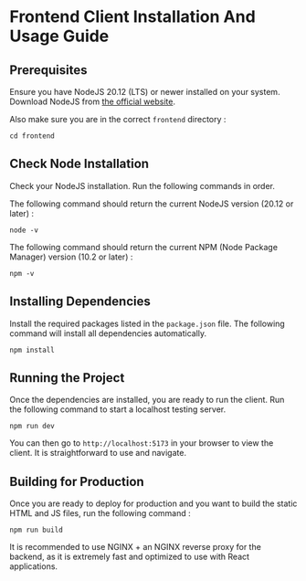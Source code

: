 # Frontend Client Installation And Usage Guide

## Prerequisites

Ensure you have NodeJS 20.12 (LTS) or newer installed on your system. Download NodeJS from [the official website](https://nodejs.org/).

Also make sure you are in the correct `frontend` directory :

```
cd frontend
```

## Check Node Installation

Check your NodeJS installation. Run the following commands in order.

The following command should return the current NodeJS version (20.12 or later) :

```
node -v
```

The following command should return the current NPM (Node Package Manager) version (10.2 or later) :

```
npm -v
```

## Installing Dependencies

Install the required packages listed in the `package.json` file. The following command will install all dependencies automatically.

```
npm install
```

## Running the Project

Once the dependencies are installed, you are ready to run the client. Run the following command to start a localhost testing server.

```
npm run dev
```

You can then go to `http://localhost:5173` in your browser to view the client. It is straightforward to use and navigate.

## Building for Production

Once you are ready to deploy for production and you want to build the static HTML and JS files, run the following command :

```
npm run build
```

It is recommended to use NGINX + an NGINX reverse proxy for the backend, as it is extremely fast and optimized to use with React applications.
